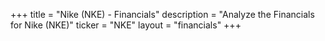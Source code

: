 +++
title = "Nike (NKE) - Financials"
description = "Analyze the Financials for Nike (NKE)"
ticker = "NKE"
layout = "financials"
+++

